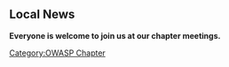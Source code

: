 ## Local News

**Everyone is welcome to join us at our chapter meetings.**

[Category:OWASP Chapter](Category:OWASP_Chapter "wikilink")